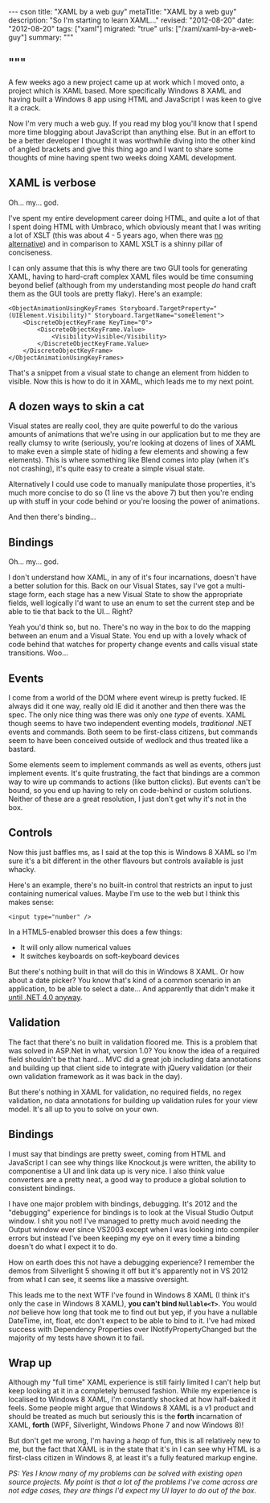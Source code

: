 --- cson
title: "XAML by a web guy"
metaTitle: "XAML by a web guy"
description: "So I'm starting to learn XAML..."
revised: "2012-08-20"
date: "2012-08-20"
tags: ["xaml"]
migrated: "true"
urls: ["/xaml/xaml-by-a-web-guy"]
summary: """

"""
---
A few weeks ago a new project came up at work which I moved onto, a project which is XAML based. More specifically Windows 8 XAML and having built a Windows 8 app using HTML and JavaScript I was keen to give it a crack.

Now I'm very much a web guy. If you read my blog you'll know that I spend more time blogging about JavaScript than anything else. But in an effort to be a better developer I thought it was worthwhile diving into the other kind of angled brackets and give this thing ago and I want to share some thoughts of mine having spent two weeks doing XAML development.

## XAML is verbose

Oh... my... god.

I've spent my entire development career doing HTML, and quite a lot of that I spent doing HTML with Umbraco, which obviously meant that I was writing a lot of XSLT (this was about 4 - 5 years ago, when there was [no alternative][1]) and in comparison to XAML XSLT is a shinny pillar of conciseness.

I can only assume that this is why there are two GUI tools for generating XAML, having to hard-craft complex XAML files would be time consuming beyond belief (although from my understanding most people *do* hand craft them as the GUI tools are pretty flaky). Here's an example:

    <ObjectAnimationUsingKeyFrames Storyboard.TargetProperty="(UIElement.Visibility)" Storyboard.TargetName="someElement">
        <DiscreteObjectKeyFrame KeyTime="0">
            <DiscreteObjectKeyFrame.Value>
                <Visibility>Visible</Visibility>
            </DiscreteObjectKeyFrame.Value>
        </DiscreteObjectKeyFrame>
    </ObjectAnimationUsingKeyFrames>

That's a snippet from a visual state to change an element from hidden to visible. Now this is how to do it in XAML, which leads me to my next point.

## A dozen ways to skin a cat

Visual states are really cool, they are quite powerful to do the various amounts of animations that we're using in our application but to me they are really clumsy to write (seriously, you're looking at dozens of lines of XAML to make even a simple state of hiding a few elements and showing a few elements). This is where something like Blend comes into play (when it's not crashing), it's quite easy to create a simple visual state.

Alternatively I could use code to manually manipulate those properties, it's much more concise to do so (1 line vs the above 7) but then you're ending up with stuff in your code behind or you're loosing the power of animations.

And then there's binding...

## Bindings

Oh... my... god.

I don't understand how XAML, in any of it's four incarnations, doesn't have a better solution for this. Back on our Visual States, say I've got a multi-stage form, each stage has a new Visual State to show the appropriate fields, well logically I'd want to use an enum to set the current step and be able to tie that back to the UI... Right?

Yeah you'd think so, but no. There's no way in the box to do the mapping between an enum and a Visual State. You end up with a lovely whack of code behind that watches for property change events and calls visual state transitions. Woo...

## Events

I come from a world of the DOM where event wireup is pretty fucked. IE always did it one way, really old IE did it another and then there was the spec. The only nice thing was there was only one *type* of events. XAML though seems to have two independent eventing models, *traditional* .NET events and commands. Both seem to be first-class citizens, but commands seem to have been conceived outside of wedlock and thus treated like a bastard.

Some elements seem to implement commands as well as events, others just implement events. It's quite frustrating, the fact that bindings are a common way to wire up commands to actions (like button clicks). But events can't be bound, so you end up having to rely on code-behind or custom solutions. Neither of these are a great resolution, I just don't get why it's not in the box.

## Controls

Now this just baffles ms, as I said at the top this is Windows 8 XAML so I'm sure it's a bit different in the other flavours but controls available is just whacky.

Here's an example, there's no built-in control that restricts an input to just containing numerical values. Maybe I'm use to the web but I think this makes sense:

    <input type="number" />

In a HTML5-enabled browser this does a few things:

* It will only allow numerical values
* It switches keyboards on soft-keyboard devices

But there's nothing built in that will do this in Windows 8 XAML. Or how about a date picker? You know that's kind of a common scenario in an application, to be able to select a date... And apparently that didn't make it [until .NET 4.0 anyway][2].

## Validation

The fact that there's no built in validation floored me. This is a problem that was solved in ASP.Net in what, version 1.0? You know the idea of a required field shouldn't be that hard... MVC did a great job including data annotations and building up that client side to integrate with jQuery validation (or their own validation framework as it was back in the day).

But there's nothing in XAML for validation, no required fields, no regex validation, no data annotations for building up validation rules for your view model. It's all up to you to solve on your own.

## Bindings

I must say that bindings are pretty sweet, coming from HTML and JavaScript I can see why things like Knockout.js were written, the ability to componentise a UI and link data up is very nice. I also think value converters are a pretty neat, a good way to produce a global solution to consistent bindings.

I have one major problem with bindings, debugging. It's 2012 and the "debugging" experience for bindings is to look at the Visual Studio Output window. I shit you not! I've managed to pretty much avoid needing the Output window ever since VS2003 except when I was looking into compiler errors but instead I've been keeping my eye on it every time a binding doesn't do what I expect it to do.

How on earth does this not have a debugging experience? I remember the demos from Silverlight 5 showing it off but it's apparently not in VS 2012 from what I can see, it seems like a massive oversight.

This leads me to the next WTF I've found in Windows 8 XAML (I think it's only the case in Windows 8 XAML), **you can't bind `Nullable<T>`**. You would *not* believe how long that took me to find out but yep, if you have a nullable DateTime, int, float, etc don't expect to be able to bind to it. I've had mixed success with Dependency Properties over INotifyPropertyChanged but the majority of my tests have shown it to fail.

## Wrap up

Although my "full time" XAML experience is still fairly limited I can't help but keep looking at it in a completely bemused fashion. While my experience is localised to Windows 8 XAML, I'm constantly shocked at how half-baked it feels. Some people might argue that Windows 8 XAML is a v1 product and should be treated as much but seriously this is the **forth** incarnation of XAML, **forth** (WPF, Silverlight, Windows Phone 7 and now Windows 8)!

But don't get me wrong, I'm having a *heap* of fun, this is all relatively new to me, but the fact that XAML is in the state that it's in I can see why HTML is a first-class citizen in Windows 8, at least it's a fully featured markup engine.

*PS: Yes I know many of my problems can be solved with existing open source projects. My point is that a lot of the problems I've come across are not edge cases, they are things I'd expect my UI layer to do out of the box.*


  [1]: http://umbraco.com/help-and-support/video-tutorials/umbraco-fundamentals/razor.aspx
  [2]: http://msdn.microsoft.com/en-us/library/system.windows.controls.datepicker.aspx